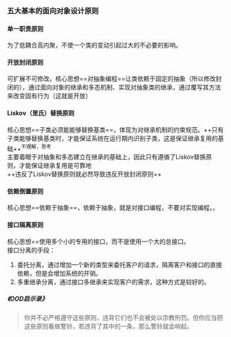 ### 五大基本的面向对象设计原则

#### 单一职责原则
为了低耦合高内聚，不使一个类的变动引起过大的不必要的影响。
#### 开放封闭原则
可扩展不可修改。核心思想==对抽象编程==让类依赖于固定的抽象（所以修改封闭的），通过面向对象的继承和多态机制、实现对抽象类的继承，通过覆写其方法来改变固有行为（这就是开放）
#### Liskov（里氏）替换原则
核心思想==子类必须能能够替换基类==，体现为对继承机制的约束规范。++只有子类能够替换基类时，才能保证系统在运行期内识别子类，这是保证继承复用的基础++<sup>不理解，思考</sup>  
主要着眼于对抽象和多态建立在继承的基础上，因此只有遵循了Liskov替换原则，才能保证继承复用是可靠地  
++违反了Liskov替换原则就必然导致违反开放封闭原则++
#### 依赖倒置原则
核心思想==依赖于抽象==，依赖于抽象，就是对接口编程，不要对实现编程。。
#### 接口隔离原则
核心思想==使用多个小的专用的接口，而不是使用一个大的总接口。  
接口分离的手段：
1. 委托分离，通过增加一个新的类型来委托客户的请求，隔离客户和接口的直接依赖，但是会增加系统的开销。
2. 多重继承分离，通过接口多继承来实现客户的需求，这种方式是较好的。

##### 《OOD启示录》
> 你并不必严格遵守这些原则，违背它们也不会被处以宗教刑罚。但你应当把这些原则看做警铃，若违背了其中的一条，那么警铃就会响起。